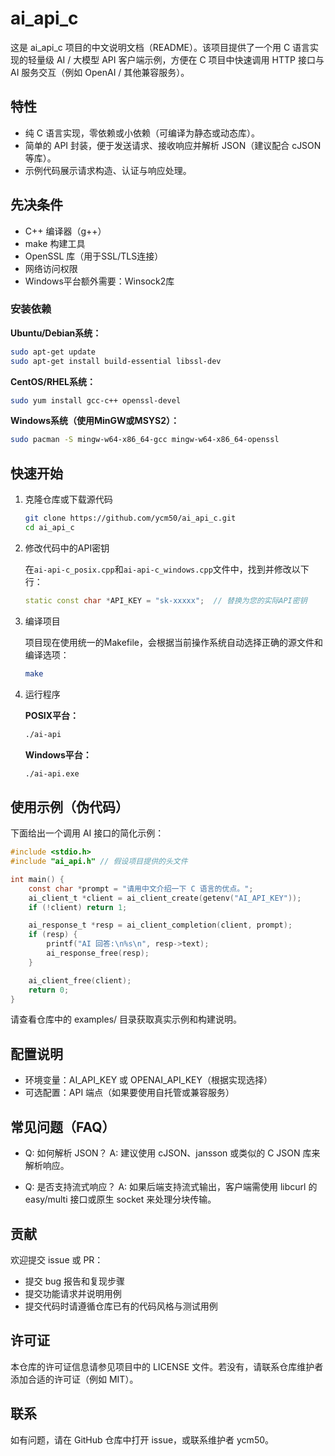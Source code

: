 # ai_api_c

这是 ai_api_c 项目的中文说明文档（README）。该项目提供了一个用 C 语言实现的轻量级 AI / 大模型 API 客户端示例，方便在 C 项目中快速调用 HTTP 接口与 AI 服务交互（例如 OpenAI / 其他兼容服务）。

## 特性

- 纯 C 语言实现，零依赖或小依赖（可编译为静态或动态库）。
- 简单的 API 封装，便于发送请求、接收响应并解析 JSON（建议配合 cJSON 等库）。
- 示例代码展示请求构造、认证与响应处理。

## 先决条件

- C++ 编译器（g++）
- make 构建工具
- OpenSSL 库（用于SSL/TLS连接）
- 网络访问权限
- Windows平台额外需要：Winsock2库

### 安装依赖

**Ubuntu/Debian系统：**
```bash
sudo apt-get update
sudo apt-get install build-essential libssl-dev
```

**CentOS/RHEL系统：**
```bash
sudo yum install gcc-c++ openssl-devel
```

**Windows系统（使用MinGW或MSYS2）：**
```bash
sudo pacman -S mingw-w64-x86_64-gcc mingw-w64-x86_64-openssl
```

## 快速开始

1. 克隆仓库或下载源代码

   ```bash
   git clone https://github.com/ycm50/ai_api_c.git
   cd ai_api_c
   ```

2. 修改代码中的API密钥

   在`ai-api-c_posix.cpp`和`ai-api-c_windows.cpp`文件中，找到并修改以下行：
   ```cpp
   static const char *API_KEY = "sk-xxxxx";  // 替换为您的实际API密钥
   ```

3. 编译项目

   项目现在使用统一的Makefile，会根据当前操作系统自动选择正确的源文件和编译选项：
   ```bash
   make
   ```

4. 运行程序

   **POSIX平台：**
   ```bash
   ./ai-api
   ```

   **Windows平台：**
   ```bash
   ./ai-api.exe
   ```

## 使用示例（伪代码）

下面给出一个调用 AI 接口的简化示例：

```c
#include <stdio.h>
#include "ai_api.h" // 假设项目提供的头文件

int main() {
    const char *prompt = "请用中文介绍一下 C 语言的优点。";
    ai_client_t *client = ai_client_create(getenv("AI_API_KEY"));
    if (!client) return 1;

    ai_response_t *resp = ai_client_completion(client, prompt);
    if (resp) {
        printf("AI 回答:\n%s\n", resp->text);
        ai_response_free(resp);
    }

    ai_client_free(client);
    return 0;
}
```

请查看仓库中的 examples/ 目录获取真实示例和构建说明。

## 配置说明

- 环境变量：AI_API_KEY 或 OPENAI_API_KEY（根据实现选择）
- 可选配置：API 端点（如果要使用自托管或兼容服务）

## 常见问题（FAQ）

- Q: 如何解析 JSON？
  A: 建议使用 cJSON、jansson 或类似的 C JSON 库来解析响应。

- Q: 是否支持流式响应？
  A: 如果后端支持流式输出，客户端需使用 libcurl 的 easy/multi 接口或原生 socket 来处理分块传输。

## 贡献

欢迎提交 issue 或 PR：

- 提交 bug 报告和复现步骤
- 提交功能请求并说明用例
- 提交代码时请遵循仓库已有的代码风格与测试用例

## 许可证

本仓库的许可证信息请参见项目中的 LICENSE 文件。若没有，请联系仓库维护者添加合适的许可证（例如 MIT）。

## 联系

如有问题，请在 GitHub 仓库中打开 issue，或联系维护者 ycm50。